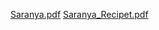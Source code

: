 [Saranya.pdf](https://github.com/user-attachments/files/18280601/Saranya.pdf)
[Saranya_Recipet.pdf](https://github.com/user-attachments/files/18280602/Saranya_Recipet.pdf)
